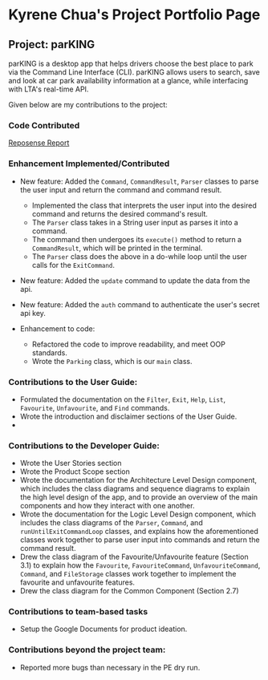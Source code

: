 
# Kyrene Chua's Project Portfolio Page
## Project: parKING
parKING is a desktop app that helps drivers choose the best place to park via the Command Line Interface (CLI).
parKING allows users to search, save and look at car park availability information at a glance, while interfacing with
LTA's real-time API. 

Given below are my contributions to the project:

### Code Contributed

[Reposense Report](https://nus-cs2113-ay2223s1.github.io/tp-dashboard/?search=kyrenechua&sort=groupTitle&sortWithin=title&timeframe=commit&mergegroup=&groupSelect=groupByRepos&breakdown=true&checkedFileTypes=docs~functional-code~test-code~other&since=2022-09-16&tabOpen=true&tabType=authorship&tabAuthor=kyrenechua&tabRepo=AY2223S1-CS2113-T17-4%2Ftp%5Bmaster%5D&authorshipIsMergeGroup=false&authorshipFileTypes=docs~functional-code~test-code~other&authorshipIsBinaryFileTypeChecked=false&authorshipIsIgnoredFilesChecked=false)

### Enhancement Implemented/Contributed
* New feature: Added the `Command`, `CommandResult`, `Parser` classes to parse the user input and return the command and
command result.
  * Implemented the class that interprets the user input into the desired command and returns the desired command's result.
  * The `Parser` class takes in a String user input as parses it into a command.
  * The command then undergoes its `execute()` method to return a `CommandResult`, which will be printed in the terminal.
  * The `Parser` class does the above in a do-while loop until the user calls for the `ExitCommand`.
* New feature: Added the `update` command to update the data from the api.
* New feature: Added the `auth` command to authenticate the user's secret api key.

* Enhancement to code:
  * Refactored the code to improve readability, and meet OOP standards.
  * Wrote the `Parking` class, which is our `main` class.

### Contributions to the User Guide:
* Formulated the documentation on the `Filter`, `Exit`, `Help`, `List`, `Favourite`, `Unfavourite`, and `Find` commands.
* Wrote the introduction and disclaimer sections of the User Guide.
* 

### Contributions to the Developer Guide:
* Wrote the User Stories section
* Wrote the Product Scope section
* Wrote the documentation for the Architecture Level Design component, which includes the class diagrams and sequence 
diagrams to explain the high level design of the app, and to provide an overview of the main components and how they 
interact with one another.
* Wrote the documentation for the Logic Level Design component, which includes the class diagrams of the `Parser`, 
`Command`, and `runUntilExitCommandLoop` classes, and explains how the aforementioned classes work together to parse 
user input into commands and return the command result.
* Drew the class diagram of the Favourite/Unfavourite feature (Section 3.1) to explain how the `Favourite`, 
`FavouriteCommand`, `UnfavouriteCommand`, `Command`, and `FileStorage` classes work together to implement the favourite 
and unfavourite features.
* Drew the class diagram for the Common Component (Section 2.7)


### Contributions to team-based tasks
* Setup the Google Documents for product ideation.

### Contributions beyond the project team:
- Reported more bugs than necessary in the PE dry run.